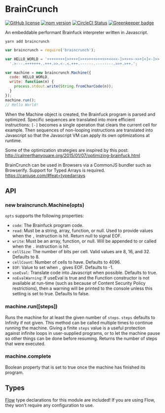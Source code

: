 # BrainCrunch

[![GitHub license](https://img.shields.io/badge/license-MIT-blue.svg)](https://github.com/AgentME/braincrunch/blob/master/LICENSE.txt) [![npm version](https://img.shields.io/npm/v/braincrunch.svg?style=flat)](https://www.npmjs.com/package/braincrunch) [![CircleCI Status](https://circleci.com/gh/AgentME/braincrunch.svg?style=shield)](https://circleci.com/gh/AgentME/braincrunch) [![Greenkeeper badge](https://badges.greenkeeper.io/AgentME/braincrunch.svg)](https://greenkeeper.io/)

An embeddable performant Brainfuck interpreter written in Javascript.

    yarn add braincrunch

```javascript
var braincrunch = require('braincrunch');

var HELLO_WORLD = '++++++++[>++++[>++>+++>+++>+<<<<-]>+>+>->>+[<]<-]>>' +
  '.>---.+++++++..+++.>>.<-.<.+++.------.--------.>>+.>++.';

var machine = new braincrunch.Machine({
  code: HELLO_WORLD,
  write: function(n) {
    process.stdout.write(String.fromCharCode(n));
  }
});
machine.run();
// Hello World!
```

When the Machine object is created, the Brainfuck program is parsed and
optimized. Specific sequences are translated into more efficient instructions:
`[-]` becomes a single operation that clears the current cell for example. Then
sequences of non-looping instructions are translated into Javascript so that
the Javascript VM can apply its own optimizations at runtime.

Some of the optimization strategies are inspired by this post:
http://calmerthanyouare.org/2015/01/07/optimizing-brainfuck.html

BrainCrunch can be used in Browsers via a CommonJS bundler such as Browserify.
Support for Typed Arrays is required. https://caniuse.com/#feat=typedarrays

## API

### new braincrunch.Machine(opts)

`opts` supports the following properties:

* `code`: The Brainfuck program code.
* `read`: Must be a string, array, function, or null. Used to provide values
  when the `,` instruction is hit. Return null to signal EOF.
* `write`: Must be an array, function, or null. Will be appended to or called
  when the `.` instruction is hit.
* `cellSize`: The number of bits per cell. Valid values are 8, 16, and 32.
  Defaults to 8.
* `cellCount`: Number of cells to have. Defaults to 4096.
* `EOF`: Value to set when `,` gives EOF. Defaults to -1.
* `useEval`: Translate code into Javascript when possible. Defaults to true.
* `noEvalWarning`: If useEval is true and the Function constructor is not
  available at run-time (such as because of Content Security Policy
  restrictions), then a warning will be printed to the console unless this
  setting is set to true. Defaults to false.

### machine.run([steps])

Runs the machine for at least the given number of `steps`. `steps` defaults to
Infinity if not given.  This method can be called multiple times to continue
running the machine. Giving a finite `steps` value is a useful protection
against infinite loops in user-supplied programs, or to let the machine pause
so other things can be done before resuming. Returns the number of steps that
were executed.

### machine.complete

Boolean property that is set to true once the machine has finished its program.

## Types

[Flow](https://flowtype.org/) type declarations for this module are included!
If you are using Flow, they won't require any configuration to use.
